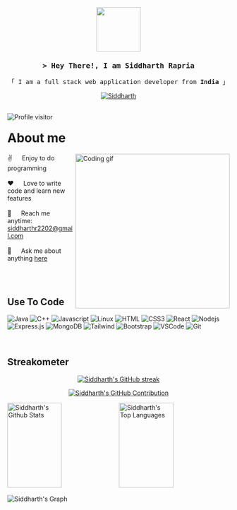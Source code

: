 
<!--
<h2 align="center">
  Welcome to Siddharth's World!
  <img src="https://media.giphy.com/media/hvRJCLFzcasrR4ia7z/giphy.gif" width="28">
</h2>
-->

<!--
<p align="center">
  <a href="https://github.com/thesiddharthrapria"><img src="https://readme-typing-svg.herokuapp.com/?lines=Self%20Taught%20Programmer;Front%20End%20Developer;1.5%2B%20years%20of%20coding%20experience;Always%20learning%20new%20things&center=true&width=380&height=45"></a>
</p>
 -->


<div id="header" align="center">
  <img src="https://media.giphy.com/media/M9gbBd9nbDrOTu1Mqx/giphy.gif" width="100"/>
</div>
<!-- Intro  -->
<h3 align="center">
        <samp>&gt; Hey There!, I am
                <b>Siddharth Rapria</b>
        </samp>
</h3>

<p align="center"> 
  <samp>
<!--     <a href="https://www.google.com/search?q=Siddharth+Rapria">「 Google Me 」</a> -->
    「 I am a full stack web application developer from <b>India</b> 」
    <br>
  </samp>
</p>

<p align="center">
<!--  <a href="https://siddharthrapria.com" target="blank">
  <img src="https://img.shields.io/badge/Website-DC143C?style=for-the-badge&logo=medium&logoColor=white" alt="Siddharth" />
 </a> -->
 <a href="https://linkedin.com/in/siddharth-rapria-3b0295200" target="_blank">
  <img src="https://img.shields.io/badge/LinkedIn-0077B5?style=for-the-badge&logo=linkedin&logoColor=white" alt="Siddharth"/>
 </a>
<!--  <a href="https://instagram.com/thesiddharthrapria" target="_blank">
  <img src="https://img.shields.io/badge/Instagram-fe4164?style=for-the-badge&logo=instagram&logoColor=white" alt="Siddharth" />
 </a>  -->
<!--  <a href="https://www.facebook.com/siddharth1rapria" target="_blank">
  <img src="https://img.shields.io/badge/Facebook-20BEFF?&style=for-the-badge&logo=facebook&logoColor=white" alt="Siddharth"  />
  </a>  -->
</p>
<br />
<a href="https://komarev.com/ghpvc/?username=thesiddharthrapria">
  <img align="left" src="https://komarev.com/ghpvc/?username=thesiddharthrapria&label=Visitors&color=0e75b6&style=flat" alt="Profile visitor" />
</a>

<!-- About Section -->
 # About me
 
<p>
 <img align="right" width="350" src="https://www.assignmentexpert.com/blog/wp-content/uploads/2020/12/self-learning-programming.jpg" alt="Coding gif" />
  
 ✌️ &emsp; Enjoy to do programming <br/><br/>
 ❤️ &emsp; Love to write code and learn new features<br/><br/>
 📧 &emsp; Reach me anytime: siddharthr2202@gmail.com<br/><br/>
 💬 &emsp; Ask me about anything [here](https://github.com/thesiddharthrapria/thesiddharthrapria/issues)

</p>

<br/>
<br/>

## Use To Code

![Java](https://img.shields.io/badge/java-%23ED8B00.svg?style=for-the-badge&logo=openjdk&logoColor=white)
![C++](https://img.shields.io/badge/C%2B%2B-00599C?style=for-the-badge&logo=c%2B%2B&logoColor=white)
![Javascript](https://img.shields.io/badge/Javascript-F0DB4F?style=for-the-badge&labelColor=black&logo=javascript&logoColor=F0DB4F)
![Linux](https://img.shields.io/badge/Linux-FCC624?style=for-the-badge&logo=linux&logoColor=black)
![HTML](https://img.shields.io/badge/HTML5-E34F26?style=for-the-badge&logo=html5&logoColor=white)
![CSS3](https://img.shields.io/badge/CSS3-1572B6?style=for-the-badge&logo=css3&logoColor=white)
![React](https://img.shields.io/badge/-React-61DBFB?style=for-the-badge&labelColor=black&logo=react&logoColor=61DBFB)
![Nodejs](https://img.shields.io/badge/Nodejs-3C873A?style=for-the-badge&labelColor=black&logo=node.js&logoColor=3C873A)
![Express.js](https://img.shields.io/badge/Express.js-000000?style=for-the-badge&logo=express&logoColor=white)
![MongoDB](https://img.shields.io/badge/MongoDB-4EA94B?style=for-the-badge&logo=mongodb&logoColor=white)
![Tailwind](https://img.shields.io/badge/Tailwind_CSS-092749?style=for-the-badge&logo=tailwindcss&logoColor=06B6D4&labelColor=000000)
![Bootstrap](https://img.shields.io/badge/Bootstrap-563D7C?style=for-the-badge&logo=bootstrap&logoColor=white)
![VSCode](https://img.shields.io/badge/Visual_Studio-0078d7?style=for-the-badge&logo=visual%20studio&logoColor=white)
![Git](https://img.shields.io/badge/Git-F05032?style=for-the-badge&logo=git&logoColor=white)

<br/>

## Streakometer

<p align="center">
  <a href="https://github.com/thesiddharthrapria">
    <img src="https://github-readme-streak-stats.herokuapp.com/?user=thesiddharthrapria&theme=radical&border=7F3FBF&background=0D1117" alt="Siddharth's GitHub streak"/>
  </a>
</p>

<p align="center">
  <a href="https://github.com/thesiddharthrapria">
    <img src="https://github-profile-summary-cards.vercel.app/api/cards/profile-details?username=thesiddharthrapria&theme=radical" alt="Siddharth's GitHub Contribution"/>
  </a>
</p>

<a> 
    <a href="https://github.com/thesiddharthrapria"><img alt="Siddharth's Github Stats" src="https://denvercoder1-github-readme-stats.vercel.app/api?username=thesiddharthrapria&show_icons=true&count_private=true&theme=react&border_color=7F3FBF&bg_color=0D1117&title_color=F85D7F&icon_color=F8D866" height="192px" width="49.5%"/></a>
  <a href="https://github.com/thesiddharthrapria"><img alt="Siddharth's Top Languages" src="https://denvercoder1-github-readme-stats.vercel.app/api/top-langs/?username=thesiddharthrapria&langs_count=8&layout=compact&theme=react&border_color=7F3FBF&bg_color=0D1117&title_color=F85D7F&icon_color=F8D866" height="192px" width="49.5%"/></a>
  <br/>
</a>


![Siddharth's Graph](https://github-readme-activity-graph.vercel.app/graph?username=thesiddharthrapria&custom_title=Al%20Siam's%20GitHub%20Activity%20Graph&bg_color=0D1117&color=7F3FBF&line=7F3FBF&point=7F3FBF&area_color=FFFFFF&title_color=FFFFFF&area=true)
